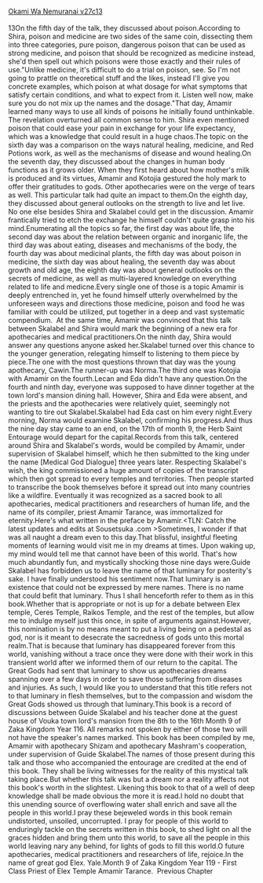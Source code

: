 [Okami Wa Nemuranai v27c13](https://www.sousetsuka.com/2020/09/okami-wa-nemuranai-2713.html)
<br/><br/>
13On the fifth day of the talk, they discussed about poison.According to Shira, poison and medicine are two sides of the same coin, dissecting them into three categories, pure poison, dangerous poison that can be used as strong medicine, and poison that should be recognized as medicine instead, she'd then spell out which poisons were those exactly and their rules of use."Unlike medicine, it's difficult to do a trial on poison, see. So I'm not going to prattle on theoretical stuff and the likes, instead I'll give you concrete examples, which poison at what dosage for what symptoms that satisfy certain conditions, and what to expect from it. Listen well now, make sure you do not mix up the names and the dosage."That day, Amamir learned many ways to use all kinds of poisons he initially found unthinkable. The revelation overturned all common sense to him. Shira even mentioned poison that could ease your pain in exchange for your life expectancy, which was a knowledge that could result in a huge chaos.The topic on the sixth day was a comparison on the ways natural healing, medicine, <Recovery> and Red Potions work, as well as the mechanisms of disease and wound healing.On the seventh day, they discussed about the changes in human body functions as it grows older. When they first heard about how mother's milk is produced and its virtues, Amamir and Kotojia gestured the holy mark to offer their gratitudes to gods. Other apothecaries were on the verge of tears as well. This particular talk had quite an impact to them.On the eighth day, they discussed about general outlooks on the strength to live and let live. No one else besides Shira and Skalabel could get in the discussion. Amamir frantically tried to etch the exchange he himself couldn't quite grasp into his mind.Enumerating all the topics so far, the first day was about life, the second day was about the relation between organic and inorganic life, the third day was about eating, diseases and mechanisms of the body, the fourth day was about medicinal plants, the fifth day was about poison in medicine, the sixth day was about healing, the seventh day was about growth and old age, the eighth day was about general outlooks on the secrets of medicine, as well as multi-layered knowledge on everything related to life and medicne.Every single one of those is a topic Amamir is deeply entrenched in, yet he found himself utterly overwhelmed by the unforeseen ways and directions those medicine, poison and food he was familiar with could be utilized, put together in a deep and vast systematic compendium.  At the same time, Amamir was convinced that this talk between Skalabel and Shira would mark the beginning of a new era for apothecaries and medical practitioners.On the ninth day, Shira would answer any questions anyone asked her.Skalabel turned over this chance to the younger generation, relegating himself to listening to them piece by piece.The one with the most questions thrown that day was the young apothecary, Cawin.The runner-up was Norma.The third one was Kotojia with Amamir on the fourth.Lecan and Eda didn't have any question.On the fourth and ninth day, everyone was supposed to have dinner together at the town lord's mansion dining hall. However, Shira and Eda were absent, and the priests and the apothecaries were relatively quiet, seemingly not wanting to tire out Skalabel.Skalabel had Eda cast <Purification> on him every night.Every morning, Norma would examine Skalabel, confirming his progress.And thus the nine day stay came to an end, on the 17th of month 9, the Herb Saint Entourage would depart for the capital.Records from this talk, centered around Shira and Skalabel's words, would be compiled by Amamir, under supervision of Skalabel himself, which he then submitted to the king under the name [Medical God Dialogue] three years later. Respecting Skalabel's wish, the king commissioned a huge amount of copies of the transcript which then got spread to every temples and territories. Then people started to transcribe the book themselves before it spread out into many countries like a wildfire. Eventually it was recognized as a sacred book to all apothecaries, medical practitioners and researchers of human life, and the name of its compiler, priest Amamir Tarance, was immortalized for eternity.Here's what written in the preface by Amamir.<TLN: Catch the latest updates and edits at Sousetsuka .com >Sometimes, I wonder if that was all naught a dream even to this day.That blissful, insightful fleeting moments of learning would visit me in my dreams at times. Upon waking up, my mind would tell me that cannot have been of this world. That's how much abundantly fun, and mystically shocking those nine days were.Guide Skalabel has forbidden us to leave the name of that luminary for posterity's sake. I have finally understood his sentiment now.That luminary is an existence that could not be expressed by mere names. There is no name that could befit that luminary. Thus I shall henceforth refer to them as <Medical God> in this book.Whether that is appropriate or not is up for a debate between Elex temple, Ceres Temple, Raikos Temple, and the rest of the temples, but allow me to indulge myself just this once, in spite of arguments against.However, this nomination is by no means meant to put a living being on a pedestal as god, nor is it meant to desecrate the sacredness of gods unto this mortal realm.That is because that luminary has disappeared forever from this world, vanishing without a trace once they were done with their work in this transient world after we informed them of our return to the capital. The Great Gods had sent that luminary to show us apothecaries dreams spanning over a few days in order to save those suffering from diseases and injuries. As such, I would like you to understand that this <Medical God> title refers not to that luminary in flesh themselves, but to the compassion and wisdom the Great Gods showed us through that luminary.This book is a record of discussions between Guide Skalabel and his teacher done at the guest house of Vouka town lord's mansion from the 8th to the 16th Month 9 of Zaka Kingdom Year 116. All remarks not spoken by either of those two will not have the speaker's names marked. This book has been compiled by me, Amamir with apothecary Shizam and apothecary Mashram's cooperation, under supervision of Guide Skalabel.The names of those present during this talk and those who accompanied the entourage are credited at the end of this book. They shall be living witnesses for the reality of this mystical talk taking place.But whether this talk was but a dream nor a reality affects not this book's worth in the slightest. Likening this book to that of a well of deep knowledge shall be made obvious the more it is read.I hold no doubt that this unending source of overflowing water shall enrich and save all the people in this world.I pray these bejeweled words in this book remain undistorted, unsoiled, uncorrupted. I pray for people of this world to enduringly tackle on the secrets written in this book, to shed light on all the graces hidden and bring them unto this world, to save all the people in this world leaving nary any behind, for lights of gods to fill this world.O future apothecaries, medical practitioners and researchers of life, rejoice.In the name of great god Elex. Yale.Month 9 of Zaka Kingdom Year 119 - First Class Priest of Elex Temple Amamir Tarance.  Previous Chapter <br/>
